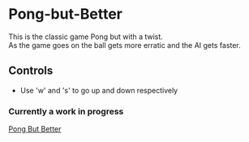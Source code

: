 # Pong-but-Better
This is the classic game Pong but with a twist. <br>
As the game goes on the ball gets more erratic and the AI gets faster.
## Controls
* Use 'w' and 's' to go up and down respectively
### Currently a work in progress
[Pong But Better](https://simplenic.github.io/Pong-but-Better/)
